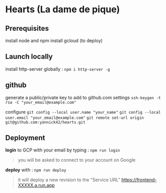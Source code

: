 # Hearts (La dame de pique)

## Prerequisites
install node and npm
install gcloud (to deploy)

## Launch locally
install http-server globally :
`npm i http-server -g`

## github
generate a public/private key to add to github.com settings
`ssh-keygen -t rsa -C "your_email@example.com"`

configure
`git config --local user.name "your_name"`
`git config --local user.email "your_email@example.com"`
`git remote set-url origin git@github.com:yannick42/hearts.git`


## Deployment

**login** to GCP with your email by typing :
`npm run login`
> you will be asked to connect to your account on Google

**deploy** with :
`npm run deploy`
> it will deploy a new revision to the "Service URL" https://frontend-XXXXX.a.run.app
